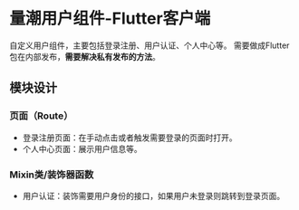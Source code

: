 # 量潮用户组件-Flutter客户端

自定义用户组件，主要包括登录注册、用户认证、个人中心等。
需要做成Flutter包在内部发布，**需要解决私有发布的方法**。

## 模块设计
### 页面（Route）
- 登录注册页面：在手动点击或者触发需要登录的页面时打开。
- 个人中心页面：展示用户信息等。

### Mixin类/装饰器函数
- 用户认证：装饰需要用户身份的接口，如果用户未登录则跳转到登录页面。
